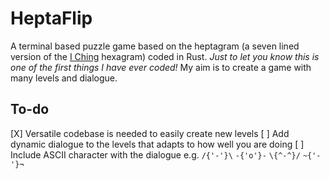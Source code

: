 # HeptaFlip
A terminal based puzzle game based on the heptagram (a seven lined version of the [I Ching](https://en.wikipedia.org/wiki/I_Ching "Ancient Chinese method of Divination") hexagram) coded in Rust.
*Just to let you know this is one of the first things I have ever coded!*
My aim is to create a game with many levels and dialogue.

## To-do

[X] Versatile codebase is needed to easily create new levels
[ ] Add dynamic dialogue to the levels that adapts to how well you are doing
[ ] Include ASCII character with the dialogue e.g. `/{'-'}\`  `-{'o'}-`  `\{^-^}/`  `~{'-'}¬`
